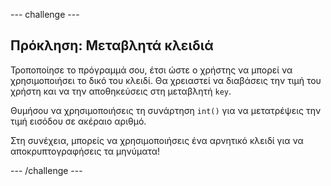 --- challenge ---

## Πρόκληση: Μεταβλητά κλειδιά

Τροποποίησε το πρόγραμμά σου, έτσι ώστε ο χρήστης να μπορεί να χρησιμοποιήσει το δικό του κλειδί. Θα χρειαστεί να διαβάσεις την τιμή του χρήστη και να την αποθηκεύσεις στη μεταβλητή `key`.

Θυμήσου να χρησιμοποιήσεις τη συνάρτηση `int()` για να μετατρέψεις την τιμή εισόδου σε ακέραιο αριθμό.

Στη συνέχεια, μπορείς να χρησιμοποιήσεις ένα αρνητικό κλειδί για να αποκρυπτογραφήσεις τα μηνύματα!

--- /challenge ---